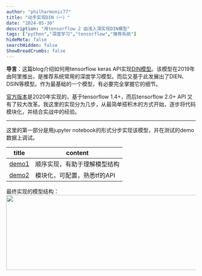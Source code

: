 ```yaml
---
author: "philharmonic77"
title: "动手实现DIN（一）"
date: "2024-05-30"
description: "用tensorflow 2 由浅入深实现DIN模型"
tags: ["python","深度学习","tensorflow","推荐系统"]
hideMeta: false
searchHidden: false
ShowBreadCrumbs: false
--- 
```


**导言**：这篇blog介绍如何用tensorflow keras API实现[DIN模型](https://paperswithcode.com/paper/deep-interest-network-for-click-through-rate)。该模型在2019年由阿里推出，是推荐系统常用的深度学习模型。而后又基于此发展出了DIEN、DSIN等模型。作为最基础的一个模型，有必要完全掌握它的细节。

[官方版本](https://github.com/zhougr1993/DeepInterestNetwork)是2020年实现的，基于tensorflow 1.4+，而后tensorflow 2.0+ API 又有了较大改革。我这里的实现分为几步，从最简单搭积木的方式开始，逐步将代码模块化，并结合实战中的经验。 

---

这里的第一部分是用jupyter notebook的形式分步实现该模型，并在测试的demo数据上调试。

|title | content|
| --- | --- | 
|[demo1](https://github.com/philharmonic77/deep_interest_network/blob/main/notebook%20demo/1_simple_din_demo_v1.ipynb)| 顺序实现，有助于理解模型结构 |
|[demo2](https://github.com/philharmonic77/deep_interest_network/blob/main/notebook%20demo/2_simple_din_demo_v2.ipynb)| 模块化，可配置，熟悉tf的API|

最终实现的模型结构： 
<img src="/img/202305/din_structure.png" width="1200" height="200"> 




